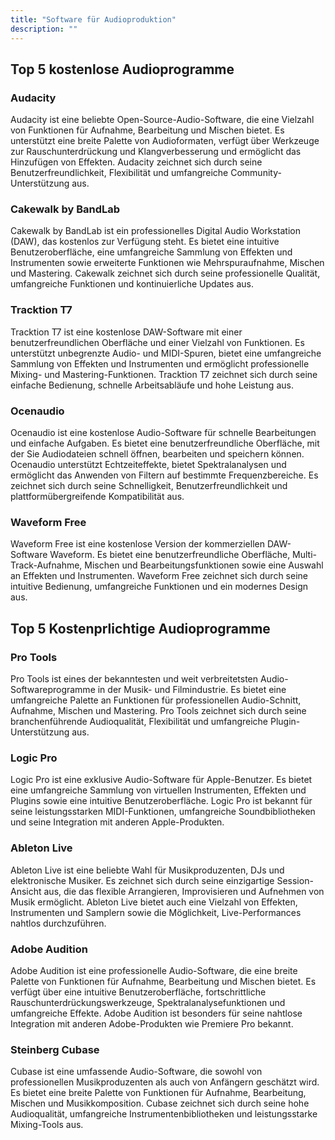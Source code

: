 ```yaml
---
title: "Software für Audioproduktion"
description: ""
---
```


## Top 5 kostenlose Audioprogramme

### Audacity
Audacity ist eine beliebte Open-Source-Audio-Software, die eine Vielzahl von Funktionen für Aufnahme, Bearbeitung und Mischen bietet. Es unterstützt eine breite Palette von Audioformaten, verfügt über Werkzeuge zur Rauschunterdrückung und Klangverbesserung und ermöglicht das Hinzufügen von Effekten. Audacity zeichnet sich durch seine Benutzerfreundlichkeit, Flexibilität und umfangreiche Community-Unterstützung aus.

### Cakewalk by BandLab
Cakewalk by BandLab ist ein professionelles Digital Audio Workstation (DAW), das kostenlos zur Verfügung steht. Es bietet eine intuitive Benutzeroberfläche, eine umfangreiche Sammlung von Effekten und Instrumenten sowie erweiterte Funktionen wie Mehrspuraufnahme, Mischen und Mastering. Cakewalk zeichnet sich durch seine professionelle Qualität, umfangreiche Funktionen und kontinuierliche Updates aus.

### Tracktion T7
Tracktion T7 ist eine kostenlose DAW-Software mit einer benutzerfreundlichen Oberfläche und einer Vielzahl von Funktionen. Es unterstützt unbegrenzte Audio- und MIDI-Spuren, bietet eine umfangreiche Sammlung von Effekten und Instrumenten und ermöglicht professionelle Mixing- und Mastering-Funktionen. Tracktion T7 zeichnet sich durch seine einfache Bedienung, schnelle Arbeitsabläufe und hohe Leistung aus.

### Ocenaudio
Ocenaudio ist eine kostenlose Audio-Software für schnelle Bearbeitungen und einfache Aufgaben. Es bietet eine benutzerfreundliche Oberfläche, mit der Sie Audiodateien schnell öffnen, bearbeiten und speichern können. Ocenaudio unterstützt Echtzeiteffekte, bietet Spektralanalysen und ermöglicht das Anwenden von Filtern auf bestimmte Frequenzbereiche. Es zeichnet sich durch seine Schnelligkeit, Benutzerfreundlichkeit und plattformübergreifende Kompatibilität aus.

### Waveform Free
Waveform Free ist eine kostenlose Version der kommerziellen DAW-Software Waveform. Es bietet eine benutzerfreundliche Oberfläche, Multi-Track-Aufnahme, Mischen und Bearbeitungsfunktionen sowie eine Auswahl an Effekten und Instrumenten. Waveform Free zeichnet sich durch seine intuitive Bedienung, umfangreiche Funktionen und ein modernes Design aus.

## Top 5 Kostenprlichtige Audioprogramme

### Pro Tools
Pro Tools ist eines der bekanntesten und weit verbreitetsten Audio-Softwareprogramme in der Musik- und Filmindustrie. Es bietet eine umfangreiche Palette an Funktionen für professionellen Audio-Schnitt, Aufnahme, Mischen und Mastering. Pro Tools zeichnet sich durch seine branchenführende Audioqualität, Flexibilität und umfangreiche Plugin-Unterstützung aus.

### Logic Pro
Logic Pro ist eine exklusive Audio-Software für Apple-Benutzer. Es bietet eine umfangreiche Sammlung von virtuellen Instrumenten, Effekten und Plugins sowie eine intuitive Benutzeroberfläche. Logic Pro ist bekannt für seine leistungsstarken MIDI-Funktionen, umfangreiche Soundbibliotheken und seine Integration mit anderen Apple-Produkten.

### Ableton Live
Ableton Live ist eine beliebte Wahl für Musikproduzenten, DJs und elektronische Musiker. Es zeichnet sich durch seine einzigartige Session-Ansicht aus, die das flexible Arrangieren, Improvisieren und Aufnehmen von Musik ermöglicht. Ableton Live bietet auch eine Vielzahl von Effekten, Instrumenten und Samplern sowie die Möglichkeit, Live-Performances nahtlos durchzuführen.

### Adobe Audition
Adobe Audition ist eine professionelle Audio-Software, die eine breite Palette von Funktionen für Aufnahme, Bearbeitung und Mischen bietet. Es verfügt über eine intuitive Benutzeroberfläche, fortschrittliche Rauschunterdrückungswerkzeuge, Spektralanalysefunktionen und umfangreiche Effekte. Adobe Audition ist besonders für seine nahtlose Integration mit anderen Adobe-Produkten wie Premiere Pro bekannt.

### Steinberg Cubase
Cubase ist eine umfassende Audio-Software, die sowohl von professionellen Musikproduzenten als auch von Anfängern geschätzt wird. Es bietet eine breite Palette von Funktionen für Aufnahme, Bearbeitung, Mischen und Musikkomposition. Cubase zeichnet sich durch seine hohe Audioqualität, umfangreiche Instrumentenbibliotheken und leistungsstarke Mixing-Tools aus.
